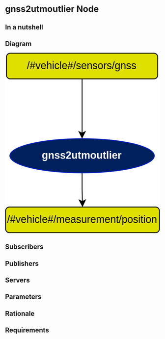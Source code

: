 # gnss2utmoutlier Node

## In a nutshell

## Diagram
![Gnss2UtmOutlier Diagram](img/gnss2utmoutlier.png)
## Subscribers

## Publishers

## Servers

## Parameters

## Rationale

## Requirements


